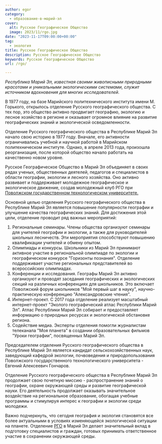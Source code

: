 ```yaml
---
author: egor
category:
  - образование-в-марий-эл
cover:
  alt: Русское Географическое Общество
  image: 2023/11/rgo.jpg
date: "2023-11-17T09:00:00+00:00"
tag:
  - экология
title: Русское Географическое Общество
description: Русское Географическое Общество
keywords: Русское Географическое Общество
url: /rgo/

---
```

_Республика Марий Эл, известная своими живописными природными красотами и уникальными экологическими системами, служит источником вдохновения для многих исследователей._

В 1977 году, на базе Марийского политехнического института имени М. Горького, открылось отделение Русского географического общества. С тех пор, это общество активно продвигает географию, экологию и лесное хозяйство в регионе и оказывает огромное влияние на развитие географических знаний и экологической осведомленности.

Отделение Русского географического общества в Республике Марий Эл начало свою историю в 1977 году. Вначале, его активности ограничивались учебной и научной работой в Марийском политехническом институте. Однако, в апреле 2013 года, произошла реорганизация, после которой общество начало работать на качественно новом уровне.

Русское Географическое Общество в Марий Эл объединяет в своих рядах ученых, общественных деятелей, педагогов и специалистов в области географии, экологии и лесного хозяйства. Оно активно развивает и поддерживает молодежное географическое и экологическое движение, создав молодежный клуб РГО при [Поволжском государственном технологическом университете.](/povolzhskij-gosudarstvennyj-tehnologicheskij-universitet-v-joshkar-ole/)

Основной целью отделения Русского географического общества в Республике Марий Эл является повышение популярности географии и улучшение качества географических знаний. Для достижения этой цели, отделение проводит ряд важных мероприятий:

1. Региональные семинары. Члены общества организуют семинары для учителей географии и экологии, а также для руководителей школьных лесничеств. Эти мероприятия способствуют повышению квалификации учителей и обмену опытом.
1. Олимпиады и конкурсы. Школьники из Марий Эл принимают активное участие в региональной олимпиаде по экологии и географическом конкурсе "Горизонты познания". Отделение поддерживает участие региональных представителей во всероссийских олимпиадах.
1. Конференции и исследования. Географы Марий Эл активно организуют и проводят заседания географических и экологических секций на различных конференциях для школьников. Это включает Поволжский форум школьников "Мой первый шаг в науку", научно-практическую конференцию "Александровские чтения".
1. Интернет-проект. С 2017 года отделение реализует масштабный интернет-проект "Эколого географический атлас Республики Марий Эл". Атлас Республики Марий Эл собирает и предоставляет информацию о природных ресурсах и экологической обстановке региона.
1. Содействие медиа. Эксперты отделения помогли журналистам телеканала "Моя планета" в создании образовательных фильмов "Уроки географии", посвященных Марий Эл.

Председателем отделения Русского географического общества в Республике Марий Эл является кандидат сельскохозяйственных наук, заведующий кафедрой экологии, почвоведения и природопользования Поволжского государственного технологического университета \- Евгений Алексеевич Гончаров.

Отделение Русского географического общества в Республике Марий Эл продолжает свою почетную миссию \- распространение знаний о географии, охране окружающей среды и развитие географической науки. Его деятельность продолжает оказывать значительное воздействие на региональное образование, обогащая учебные программы и стимулируя интерес к географии и экологии среди молодежи.

Важно подчеркнуть, что сегодня география и экология становятся все более актуальными в условиях изменяющейся экологической ситуации на планете. Отделение [РГО](https://rgo.ru/) в Марий Эл делает значительный вклад в подготовку специалистов и граждан, готовых принимать ответственное участие в сохранении окружающей среды.
